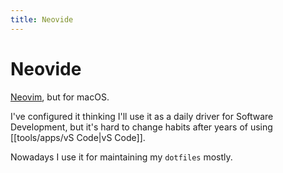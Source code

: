 ```yaml
---
title: Neovide
---
```


# Neovide

[Neovim](https://neovim.io), but for macOS.

I've configured it thinking I'll use it as a daily driver for Software Development, but it's hard to change habits after years of using [[tools/apps/vS Code|vS Code]].

Nowadays I use it for maintaining my `dotfiles` mostly.
